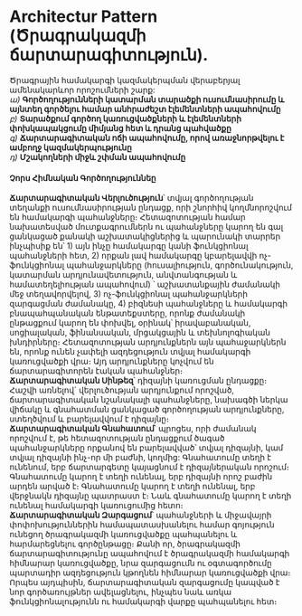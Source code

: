 # Architectur Pattern (Ծրագրակազմի ճարտարագիտություն).

<p>
    Ծրագրային համակարգի կազմակերպման վերաբերյալ ամենակարևոր որոշումների շարք:</br>
    <i>ա)</i> <b>Գործողությունների կատարման տարածքի ուսումնասիրումը և այնտեղ գործելու համար անհրաժեշտ էլեմենտների ապահովումը</b></br>
    <i>բ)</i> <b>Տարածքում գործող կառուցվածքների և էլեմենտների փոխկապակցումը միմյանց հետ և դրանց պահվածքը</b></br>
    <i>գ)</i> <b>Ճարտարագիտական ոճի ապահովումը, որով առաջնորթվելու է ամբողջ կազմակերպությունը</b></br>
    <i>դ)</i> <b>Մշակողների միջև շփման ապահովումը</b></br>
</p>

<h4>
Չորս Հիմնական Գործողություննեը
</h4>
<div>
<b>Ճարտարագիտական Վերլուծություն</b>՝ տվյալ գործողության տեղանքի ուսումնասիրության ընդացք, որի շնորհիվ կողմնորոշվում են համակարգի պահանջները։ Հետազոտության համար նախատեսված մուտքագրումներն ու պահանջները կարող են գալ ցանկացած քանակի աշխատակիցներից և պարունակի տարրեր ինչպիսիք են՝ 1) այն ինչը համակարգը կանի ֆունկցիոնալ պահանջների հետ, 2) որքան լավ համակարգը կբարելավվի ոչ-ֆունկցիոնալ պահանջարկները (հուսալիություն, գործունակություն, կատարման արդյունավետություն, անվտանգության և համատեղելիության ապահովում) ՝ աշխատանքային ժամանակի մեջ տեղավորվելով, 3) ոչ-ֆունկցիոնալ պահանջարկների զարգացման ժամանակը, 4) բիզնեսի պահանջները և համակարգի բնապահպանական ենթատեքստերը, որոնք ժամանակի ընթացքում կարող են փոխվել, օրինակ՝ իրավաբանական, սոցիալական, ֆինանսական, մրցակցային և տեխնոլոգիական խնդիրները։ Հետազոտության արդյունքներն այն պահաջարկներն են, որոնք ունեն չափելի ազդեցություն տվյալ համակարգի կառուցվածքի վրա։ Այդ արդյունքները կոչվում են ճարտարագիտորեն էական պահանջներ։
</div>
<div>
<b>Ճարտարագիտական Սինթեզ</b>՝ դիզայնի կառուցման ընդացքը։ Հաշվի առնելով` վերլուծության արդյունքում որոշված, ճարտարագիտական նշանակալի պահանջները, նախագծի ներկա վիճակը և գնահատման ցանկացած գործողության արդյունքները, ստեղծվում և բարելավվում է դիզայնը։
</div>
<div>
<b>Ճարտարագիտական Գնահատում</b>՝ պրոցես, որի ժամանակ որոշվում է, թե հետազոտության ընդացքում ծագած պահանջարկները որքանով են բարելավված՝ տվյալ դիզայնի, կամ տվյալ դիզայնի ինչ-որ մի բաժնի, կողմից: Գնահատումը տեղի է ունենում, երբ ճարտարգետը կայացնում է դիզայներական որոշում։ Գնահատումը կարող է տեղի ունենալ, երբ դիզայնի որոշ բաժին արդեն արված է։ Գնահատումը կարող է տեղի ունենալ, երբ վերջնակն դիզայնը պատրաստ է։ Նաև գնահատումը կարող է տեղի ունենալ համակարգի կառուցումից հետո։
</div>
<div>
<b>Ճարտարագիտական Զարգացում</b>՝ պահանջների և միջավայրի փոփոխություններին համապատասխանելու համար գոյություն ունեցող ծրագրակազմի կառուցվածքը պահպանելու և հարմարեցնելու գործընթացը։ Քանի որ, ծրագրակազմի ճարտարագիտությունը ապահովում է ծրագրակազմի համակարգի հիմնարար կառուցվածքը, նրա զարգացումն ու օգտագործումը պարտադիր ազդեցություն կթողնեն հիմնարար կառուցվածքի վրա։ Որպես այդպիսին, ճարտարագիտական զարգացումը կապված է նոր գործառույթներ ավելացնելու, ինչպես նաև առկա ֆունկցիոնալությունն ու համակարգի վարքը պահպանելու հետ։
</div>